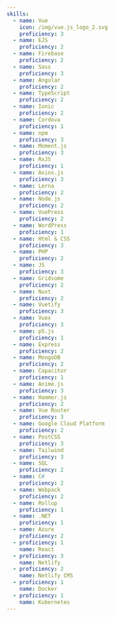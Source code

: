 ```yaml
---
skills:
  - name: Vue
    icon: /img/vue.js_logo_2.svg
    proficiency: 3
  - name: EJS
    proficiency: 2
  - name: Firebase
    proficiency: 2
  - name: Sass
    proficiency: 3
  - name: Angular
    proficiency: 2
  - name: TypeScript
    proficiency: 2
  - name: Ionic
    proficiency: 2
  - name: Cordova
    proficiency: 1
  - name: npm
    proficiency: 3
  - name: Moment.js
    proficiency: 3
  - name: RxJS
    proficiency: 1
  - name: Axios.js
    proficiency: 3
  - name: Lerna
    proficiency: 2
  - name: Node.js
    proficiency: 2
  - name: VuePress
    proficiency: 2
  - name: WordPress
    proficiency: 1
  - name: Html & CSS
    proficiency: 3
  - name: PHP
    proficiency: 2
  - name: JS
    proficiency: 3
  - name: Gridsome
    proficiency: 2
  - name: Nuxt
    proficiency: 2
  - name: Vuetify
    proficiency: 3
  - name: Vuex
    proficiency: 3
  - name: p5.js
    proficiency: 1
  - name: Express
    proficiency: 2
  - name: MongoDB
    proficiency: 2
  - name: Capacitor
    proficiency: 1
  - name: Anime.js
    proficiency: 3
  - name: Hammer.js
    proficiency: 2
  - name: Vue Router
    proficiency: 3
  - name: Google Cloud Platform
    proficiency: 2
  - name: PostCSS
    proficiency: 3
  - name: Tailwind
    proficiency: 3
  - name: SQL
    proficiency: 2
  - name: C#
    proficiency: 2
  - name: Webpack
    proficiency: 2
  - name: Rollup
    proficiency: 1
  - name: .NET
    proficiency: 1
  - name: Azure
    proficiency: 2
  - proficiency: 1
    name: React
  - proficiency: 3
    name: Netlify
  - proficiency: 2
    name: Netlify CMS
  - proficiency: 1
    name: Docker
  - proficiency: 1
    name: Kubernetes
---
```

